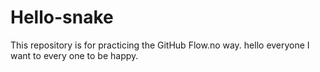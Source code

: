# Hello-snake
This repository is for practicing the GitHub Flow.no way.
hello everyone I want to every one to be happy.
